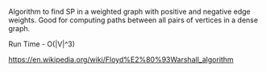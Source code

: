Algorithm to find SP in a weighted graph with positive and negative edge weights. Good for computing paths between all pairs of vertices in a dense graph.


Run Time - O(|V|^3)

https://en.wikipedia.org/wiki/Floyd%E2%80%93Warshall_algorithm
